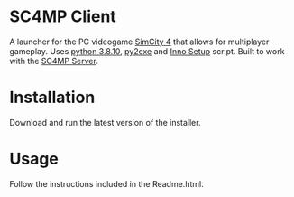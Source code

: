 # SC4MP Client
A launcher for the PC videogame [SimCity 4](https://en.wikipedia.org/wiki/SimCity_4) that allows for multiplayer gameplay. Uses [python 3.8.10](https://www.python.org/downloads/release/python-3810/), [py2exe](https://www.py2exe.org/) and [Inno Setup](https://jrsoftware.org/isinfo.php) script. Built to work with the [SC4MP Server](https://github.com/keggre/sc4mp-server).

# Installation
Download and run the latest version of the installer.

# Usage
Follow the instructions included in the Readme.html.

